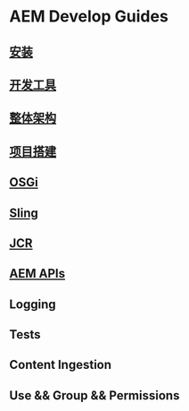 # AEM Develop Guides

## [安装](./01-Install.md)

## [开发工具](./02-Tools.md)

## [整体架构](./03-Architecture.md)

## [项目搭建](./04-Setup.md)

## [OSGi](./05-OSGi.md)

## [Sling](./06-Sling.md)

## [JCR](./07-JCR.md)

## [AEM APIs](./08-AEMAPIs.md)

## Logging

## Tests

## Content Ingestion

## Use && Group && Permissions
